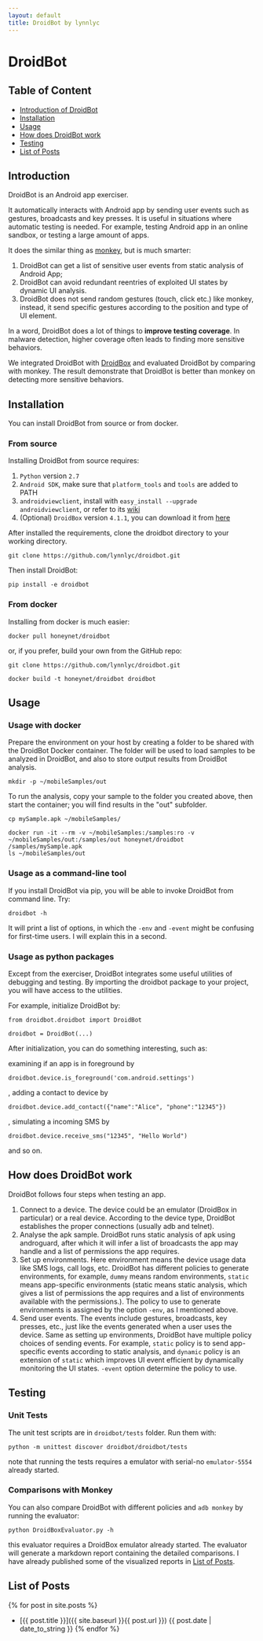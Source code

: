 ```yaml
---
layout: default
title: DroidBot by lynnlyc
---
```


# DroidBot

## Table of Content

+ [Introduction of DroidBot](#introduction)
+ [Installation](#installation)
+ [Usage](#usage)
+ [How does DroidBot work](#how-does-droidbot-work)
+ [Testing](#testing)
+ [List of Posts](#list-of-posts)

## Introduction
DroidBot is an Android app exerciser.

It automatically interacts with Android app by sending user events such as gestures, broadcasts and key presses.
It is useful in situations where automatic testing is needed. 
For example, testing Android app in an online sandbox, or testing a large amount of apps.

It does the similar thing as [monkey](http://developer.android.com/tools/help/monkey.html), but is much smarter:

1. DroidBot can get a list of sensitive user events from static analysis of Android App;
2. DroidBot can avoid redundant reentries of exploited UI states by dynamic UI analysis.
3. DroidBot does not send random gestures (touch, click etc.) like monkey, instead, 
it send specific gestures according to the position and type of UI element.

In a word, DroidBot does a lot of things to **improve testing coverage**.
In malware detection, higher coverage often leads to finding more sensitive behaviors.

We integrated DroidBot with [DroidBox](https://github.com/pjlantz/droidbox)
and evaluated DroidBot by comparing with monkey. 
The result demonstrate that DroidBot is better than monkey on detecting more sensitive behaviors.

## Installation
You can install DroidBot from source or from docker.

### From source

Installing DroidBot from source requires:

1. `Python` version `2.7`
2. `Android SDK`, make sure that `platform_tools` and `tools` are added to PATH
3. `androidviewclient`, install with `easy_install --upgrade androidviewclient`, 
or refer to its [wiki](https://github.com/dtmilano/AndroidViewClient/wiki)
4. (Optional) `DroidBox` version `4.1.1`, 
you can download it from [here](http://droidbox.googlecode.com/files/DroidBox411RC.tar.gz)

After installed the requirements, clone the droidbot directory to your working directory.

```
git clone https://github.com/lynnlyc/droidbot.git
```

Then install DroidBot:

```
pip install -e droidbot
```

### From docker

Installing from docker is much easier:

```
docker pull honeynet/droidbot
```

or, if you prefer, build your own from the GitHub repo:

```
git clone https://github.com/lynnlyc/droidbot.git
```

```
docker build -t honeynet/droidbot droidbot
```

## Usage

### Usage with docker
Prepare the environment on your host by creating a folder to be shared with the DroidBot Docker container. 
The folder will be used to load samples to be analyzed in DroidBot, 
and also to store output results from DroidBot analysis.

```
mkdir -p ~/mobileSamples/out
```

To run the analysis, copy your sample to the folder you created above, 
then start the container; you will find results in the "out" subfolder.

```
cp mySample.apk ~/mobileSamples/
```

```
docker run -it --rm -v ~/mobileSamples:/samples:ro -v ~/mobileSamples/out:/samples/out honeynet/droidbot /samples/mySample.apk
ls ~/mobileSamples/out
```

### Usage as a command-line tool
If you install DroidBot via pip, you will be able to invoke DroidBot from command line. Try:

```
droidbot -h
```

It will print a list of options, in which the `-env` and `-event` might be confusing for first-time users.
I will explain this in a second.

### Usage as python packages
Except from the exerciser, DroidBot integrates some useful utilities of debugging and testing.
By importing the droidbot package to your project, you will have access to the utilities.

For example, initialize DroidBot by:

```
from droidbot.droidbot import DroidBot
```

```
droidbot = DroidBot(...)
```

After initialization, you can do something interesting, such as:

examining if an app is in foreground by
```
droidbot.device.is_foreground('com.android.settings')
```
, adding a contact to device by 
```
droidbot.device.add_contact({"name":"Alice", "phone":"12345"})
```
, simulating a incoming SMS by
```
droidbot.device.receive_sms("12345", "Hello World")
```
and so on.

## How does DroidBot work
DroidBot follows four steps when testing an app.

1. Connect to a device. The device could be an emulator (DroidBox in particular) or a real device. 
According to the device type, DroidBot establishes the proper connections (usually adb and telnet).
2. Analyse the apk sample. DroidBot runs static analysis of apk using androguard, 
after which it will infer a list of broadcasts the app may handle and a list of permissions the app requires.
3. Set up environments. Here environment means the device usage data like SMS logs, call logs, etc.
DroidBot has different policies to generate environments, for example, 
`dummy` means random environments, `static` means app-specific environments 
(static means static analysis, which gives a list of permissions the app requires 
and a list of environments available with the permissions.). 
The policy to use to generate environments is assigned by the option `-env`, as I mentioned above.
4. Send user events. The events include gestures, broadcasts, key presses, etc., 
just like the events generated when a user uses the device. 
Same as setting up environments, DroidBot have multiple policy choices of sending events. For example, 
`static` policy is to send app-specific events according to static analysis, and `dynamic` policy 
is an extension of `static` which improves UI event efficient by dynamically monitoring the UI states.
`-event` option determine the policy to use.

## Testing

### Unit Tests
The unit test scripts are in `droidbot/tests` folder. Run them with:

```
python -m unittest discover droidbot/droidbot/tests
```

note that running the tests requires a emulator with serial-no `emulator-5554` already started.

### Comparisons with Monkey
You can also compare DroidBot with different policies and `adb monkey` by running the evaluator:

```
python DroidBoxEvaluator.py -h
```

this evaluator requires a DroidBox emulator already started. 
The evaluator will generate a markdown report containing the detailed comparisons. 
I have already published some of the visualized reports in [List of Posts](list-of-posts).

## List of Posts

{% for post in site.posts %}
+ [{{ post.title }}]({{ site.baseurl }}{{ post.url }}) {{ post.date | date_to_string }} 
{% endfor %}